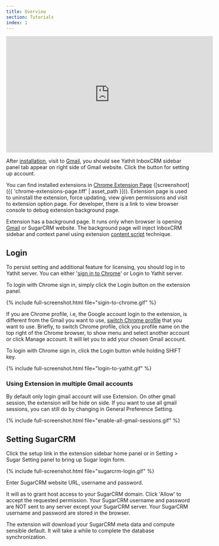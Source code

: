 ```yaml
---
title: Overview
section: Tutorials
index: 1
---
```


<iframe width="560" height="315" src="https://www.youtube.com/embed/8nIw6KVEVII" frameborder="0" allowfullscreen></iframe>


After [installation](install.html), visit to [Gmail](https://mail.google.com), you should see Yathit InboxCRM sidebar panel tab appear on right side of Gmail website. Click the button for setting up account.

You can find installed extensions in [Chrome Extension Page](chrome://extensions/) ([screenshoot]({{ 'chrome-extensions-page.tiff' | asset_path }})). Extension page is used to uninstall the extension, force updating, view given permissions and visit to extension option page. For developer, there is a link to view browser console to debug extension background page.

Extension has a background page. It runs only when browser is opening [Gmail](https://mail.google.com) or SugarCRM website. The background page will inject InboxCRM sidebar and context panel using extension [content script](https://developer.chrome.com/extensions/content_scripts) technique.

## Login

To persist setting and additional feature for licensing, you should log in to Yathit server. You can either '[sign in to Chrome](https://support.google.com/chrome/answer/185277)' or Login to Yathit server.

To login with Chrome sign in, simply click the Login button on the extension panel.

{% include full-screenshot.html file="sigin-to-chrome.gif" %}

If you are Chrome profile, i.e, the Google account login to the extension, is different from the Gmail you want to use, [switch Chrome profile](https://support.google.com/chrome/answer/2364824) that you want to use. Briefly, to switch Chrome profile, click you profile name on the top right of the Chrome browser, to show menu and select another account or click Manage account. It will let you to add your chosen Gmail account. 

To login with Chrome sign in, click the Login button while holding SHIFT key.

{% include full-screenshot.html file="login-to-yathit.gif" %}

### Using Extension in multiple Gmail accounts

By default only login gmail account will use Extension. On other gmail session, the extension will be hide on side. If you want to use all gmail sessions, you can still do by changing in General Preference Setting. 

{% include full-screenshot.html file="enable-all-gmail-sessions.gif" %}

## Setting SugarCRM

Click the setup link in the extension sidebar home panel or in Setting > Sugar Setting panel to bring up Sugar login form.

{% include full-screenshot.html file="sugarcrm-login.gif" %}

Enter SugarCRM website URL, username and password.

It will as to grant host access to your SugarCRM domain. Click 'Allow' to accept the requested permission. Your SugarCRM username and password are NOT sent to any server except your SugarCRM server. Your SugarCRM username and password are stored in the browser.

The extension will download your SugarCRM meta data and compute sensible default. It will take a while to complete the database synchronization. 

